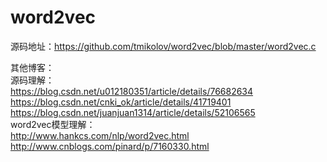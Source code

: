 # word2vec
源码地址：https://github.com/tmikolov/word2vec/blob/master/word2vec.c<br>

其他博客：<br>
源码理解：<br>
https://blog.csdn.net/u012180351/article/details/76682634<br>
https://blog.csdn.net/cnki_ok/article/details/41719401<br>
https://blog.csdn.net/juanjuan1314/article/details/52106565<br>
word2vec模型理解：<br>
http://www.hankcs.com/nlp/word2vec.html<br>
http://www.cnblogs.com/pinard/p/7160330.html<br>